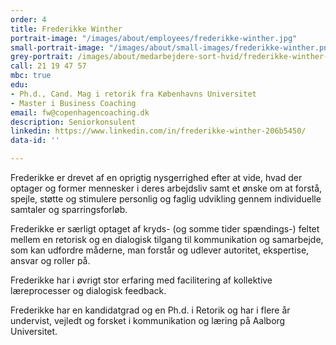```yaml
---
order: 4
title: Frederikke Winther
portrait-image: "/images/about/employees/frederikke-winther.jpg"
small-portrait-image: "/images/about/small-images/frederikke-winther.png"
grey-portrait: /images/about/medarbejdere-sort-hvid/frederikke-winther-sort-hvid.png
call: 21 19 47 57
mbc: true
edu:
- Ph.d., Cand. Mag i retorik fra Københavns Universitet
- Master i Business Coaching
email: fw@copenhagencoaching.dk
description: Seniorkonsulent
linkedin: https://www.linkedin.com/in/frederikke-winther-206b5450/
data-id: ''

---
```

Frederikke er drevet af en oprigtig nysgerrighed efter at vide, hvad der optager og former mennesker i deres arbejdsliv samt et ønske om at forstå, spejle, støtte og stimulere personlig og faglig udvikling gennem individuelle samtaler og sparringsforløb.

Frederikke er særligt optaget af kryds- (og somme tider spændings-) feltet mellem en retorisk og en dialogisk tilgang til kommunikation og samarbejde, som kan udfordre måderne, man forstår og udlever autoritet, ekspertise, ansvar og roller på.

Frederikke har i øvrigt stor erfaring med facilitering af kollektive læreprocesser og dialogisk feedback.

Frederikke har en kandidatgrad og en Ph.d. i Retorik og har i flere år undervist, vejledt og forsket i kommunikation og læring på Aalborg Universitet.